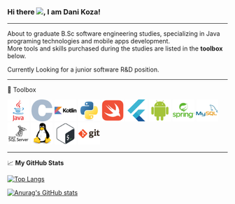 ### Hi there <img src="https://raw.githubusercontent.com/MartinHeinz/MartinHeinz/master/wave.gif" width="30px">, I am Dani Koza!

---

About to graduate B.Sc software engineering studies, specializing in Java programing technologies and mobile apps development.<br>
More tools and skills purchased during the studies are listed in the **toolbox** below.<br>

Currently Looking for a junior software R&D position. 

---

🧰 Toolbox

<img src="https://github.com/devicons/devicon/blob/master/icons/java/java-original-wordmark.svg" alt="Java logo" width="50dp" height="50dp"/>  <img src="https://github.com/devicons/devicon/blob/master/icons/c/c-original.svg" alt="C lang logo" width="50dp" height="50dp"/>                    <img src="https://github.com/devicons/devicon/blob/master/icons/kotlin/kotlin-original-wordmark.svg" alt="Kotlin logo" width="50dp" height="50dp"/> <img src="https://github.com/devicons/devicon/blob/master/icons/python/python-original.svg" alt="Python logo" width="50dp" height="50dp"/>          <img src="https://github.com/devicons/devicon/blob/master/icons/swift/swift-original.svg" alt="Swift logo" width="50dp" height="50dp"/>             <img src="https://github.com/devicons/devicon/blob/master/icons/flutter/flutter-original.svg" alt="Flutter logo" width="50dp" height="50dp"/>       <img src="https://github.com/devicons/devicon/blob/master/icons/android/android-original.svg" alt="Android logo" width="50dp" height="50dp"/>       <img src="https://github.com/devicons/devicon/blob/master/icons/spring/spring-original-wordmark.svg" alt="Spring logo" width="50dp" height="50dp"/> <img src="https://github.com/devicons/devicon/blob/master/icons/mysql/mysql-original-wordmark.svg" alt="Mysql logo" width="50dp" height="50dp"/>   <img src="https://github.com/devicons/devicon/blob/master/icons/microsoftsqlserver/microsoftsqlserver-plain-wordmark.svg" alt="mssql logo" width="50dp" height="50dp"/> <img src="https://github.com/devicons/devicon/blob/master/icons/linux/linux-original.svg" alt="Linux logo" width="50dp" height="50dp"/>           <img src="https://github.com/devicons/devicon/blob/master/icons/bash/bash-original.svg" alt="bash logo" width="50dp" height="50dp"/> <img src="https://github.com/devicons/devicon/blob/master/icons/git/git-original-wordmark.svg" alt="Git logo" width="50dp" height="50dp"/> 

---
📈 **My GitHub Stats**


[![Top Langs](https://github-readme-stats.vercel.app/api/top-langs/?username=DaniKoza&theme=radical)](https://github.com/anuraghazra/github-readme-stats)


[![Anurag's GitHub stats](https://github-readme-stats.vercel.app/api?username=DaniKoza&hide=stars&show_icons=true&theme=radical)](https://github.com/anuraghazra/github-readme-stats)



